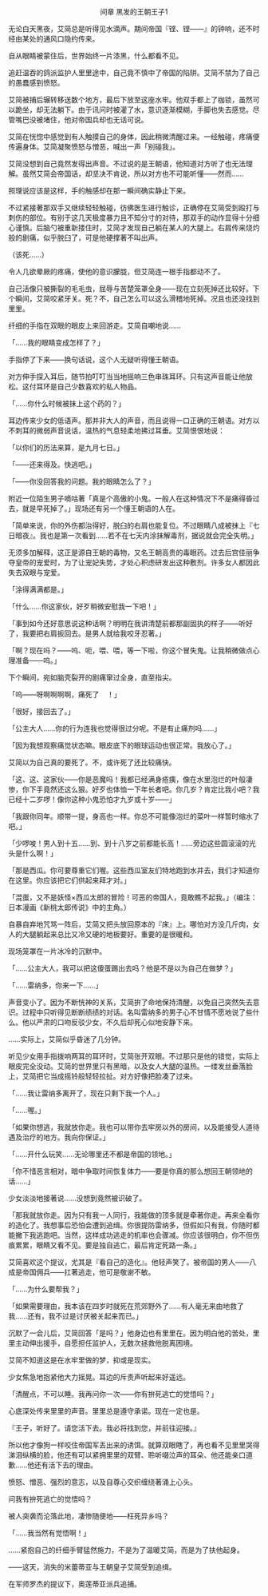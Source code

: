 <p align="center">间章 黑发的王朝王子1</p>

无论白天黑夜，艾简总是听得见水滴声。期间帝国『铿、铿——』的钟响，还不时经由某处的通风口隐约传来。

自从眼睛被蒙住后，世界始终一片漆黑，什么都看不见。

追赶温吞的鸽派监护人里里途中，自己竟不慎中了帝国的陷阱。艾简不禁为了自己的愚蠢感到愤怒。

艾简被捕后辗转移送数个地方，最后下放至这座水牢。他双手都上了枷锁，虽然可以跪坐，却无法躺下。由于讯问时被灌了水，意识逐渐模糊，手脚也失去感觉。尽管嘴巴没被堵住，他对帝国兵却也无话可说。

艾简在恍惚中感觉到有人触摸自己的身体，因此稍微清醒过来。一经触碰，疼痛便传遍身体。艾简凝聚愤怒与憎恶，喊出一声「别碰我」。

艾简没想到自己竟然发得出声音。不过说的是王朝语，他知道对方听了也无法理解。虽然艾简会帝国话，却坚决不肯说，所以对方也不可能听懂——然而……

照理说应该是这样，手的触感却在那一瞬间确实静止下来。

不过紧接著那双手又继续轻轻触碰，彷佛医生进行触诊，正确停在艾简受到殴打与刺伤的部位。有别于这几天极度暴力且不知分寸的对待，那双手的动作显得十分细心谨慎。后脑勺被重新搂住时，艾简才发现自己躺在某人的大腿上。右肩传来烧灼般的剧痛，似乎脱臼了，可是他硬撑著不叫出声。

（该死……）

令人几欲晕厥的疼痛，使他的意识朦胧，但艾简连一根手指都动不了。

自己活像只被撕裂的毛毛虫，屈辱与苦楚笼罩全身——现在立刻死掉还比较好。下个瞬间，艾简咬紧牙关。死？不，自己怎么可以这么滑稽地死掉。况且也还没找到里里。

纤细的手指在双眼的眼皮上来回游走。艾简自嘲地说……

「……我的眼睛变成怎样了？」

手指停了下来——换句话说，这个人无疑听得懂王朝语。

对方伸手探入耳后，随节拍叮叮当当地摇响三色串珠耳环。只有这声音能让他放松。这付耳环是自己少数喜欢的私人物品。

「……你什么时候被抹上这个药的？」

耳边传来少女的低语声。那并非大人的声音，而且说得一口正确的王朝语。对方以不刺耳的微弱声音说话，温热的气息轻柔地拂过耳垂。艾简恨恨地说：

「以你们的历法来算，是九月七日。」

「——还来得及。快逃吧。」

「——你没回答我的问题。我的眼睛怎么了？」

附近一位陌生男子嘀咕著「真是个高傲的小鬼。一般人在这种情况下不是痛得昏过去，就是早死掉了。」现场还有另一个懂王朝语的人在。

「简单来说，你的外伤都治得好，脱臼的右肩也能复位。不过眼睛八成被抹上『七日暗夜』。我也是第一次看到……若不在七天内涂抹解毒剂，据说就会完全失明。」

无须多加解释，这正是源自王朝的毒物，又名王朝高贵的毒眼药。过去后宫佳丽争夺皇帝的宠爱时，为了让宠妃失势，才处心积虑研发出这种敷剂。许多女人都因此失去双眼与宠爱。

「涂得满满都是。」

「什么……你这家伙，好歹稍微安慰我一下吧！」

「事到如今还好意思说这种话啊？明明在我讲清楚前都那副固执的样子——听好了，我要把右肩扳回去。是男人就给我咬牙忍著。」

「啊？现在吗？——呜、呃，喂、喂，等一下啦，你这个冒失鬼。让我稍微做点心理准备——呜。」

下个瞬间，宛如脑壳裂开的剧痛窜过全身，直至指尖。

「呜——呀啊啊啊啊，痛死了    ！」

「很好，接回去了。」

「公主大人……你的行为连我也觉得很过分呢。不是有止痛剂吗……」

「因为我想观察痛觉状态嘛。眼皮底下的眼球运动也很正常。我放心了。」

艾简以为自己真的要死了。不，或许死了还比较痛快。

「这、这、这家伙——你是恶魔吗！我都已经满身疮痍，像在水里泡烂的叶般凄惨，你下手竟然还这么狠。好歹也体恤一下年长者吧。你几岁？肯定比我小吧？我已经十二岁啰！像你这种小鬼恐怕才九岁或十岁——」

「我跟你同年。顺带一提，身高也一样。你总不可能像泡烂的菜叶一样暂时缩水了吧。」

「少啰唆！男人到十五……到、到十八岁之前都能长高！……旁边这些圆滚滚的光头是什么啊！」

「那是西瓜。你可要尊重它们喔。这些西瓜室友们特地跑到水井去，我们才知道你在这里。你应该把它们供起来拜才对。」

「混蛋，又不是妖怪×西瓜太郎的冒险！可恶的帝国人，竟敢瞧不起我。」（编注：日本漫画《新桃太郎传说》中的主角。）

自暴自弃地咒骂一阵后，艾简又把头放回原本的『床』上。哪怕对方没几斤肉，女人的大腿躺起来总比又冷又硬的地板要好。重要的是很暖和。

现场笼罩在一片冰冷的沉默中。

「……公主大人，我可以把这傻蛋踢出去吗？他是不是以为自己在做梦？」

「……雷纳多，你来一下……」

声音变小了。因为不断恍神的关系，艾简拚了命地保持清醒，以免自己突然失去意识。过程中只听得见断断绩绩的对话。名叫雷纳多的男子心不甘情不愿地说了些什么。他以严肃的口吻反驳少女，不久后却死心似地安静下来。

……实际上，艾简似乎昏迷了几分钟。

听见少女用手指拨响两耳的耳环时，艾简张开双眼。不过那只是他的错觉，实际上眼皮完全没动。艾简的世界里只有黑暗，以及女人大腿的温热。一缕发丝垂落脸上，艾简把它当成摇铃般轻轻拉扯。对方好像把脸凑了过来。

「……我让雷纳多离开了，现在只剩下我一个人。」

「……喔。」

「如果你想逃，我就放你走。我也可以带你去牢房以外的房间，以及能接受人道待遇及治疗的地方。我向你保证。」

「……开什么玩笑……无论哪里还不都是帝国的领地。」

「你不惜恶言相对，暗中争取时间恢复体力——要是你真的那么想回王朝领地的话……」

少女淡淡地接著说……没想到竟然被识破了。

「那我就放你走。因为只有我一人同行，我能做的顶多就是牵著你走。再来全看你的造化了。我想事后恐怕会遭到追缉。你很提防雷纳多，但假如只有我，你随时都能撇下我逃跑吧。当然，这样成功逃走的机率也会骤减。你应该很明白，你不但伤痕累累，眼睛又看不见。要是独自逃亡，最后肯定死路一条。」

艾简喜欢这个提议，尤其是『看自己的造化』。他轻声笑了。被帝国的男人——八成是帝国佣兵——扛著逃走，他可是敬谢不敏。

「……为什么要帮我？」

「如果需要理由，我本该在四岁时就死在荒郊野外了……有人毫无来由地救了我……还有，我不过是讨厌被关起来而已。」

沉默了一会儿后，艾简回答「是吗？」他身边也有里里在。因为明白他的苦处，里里主动伸出援手，自愿担任监护人，无数次拯救他脱离困境。

艾简不知道这是在水牢里做的梦，抑或是现实。

少女焦急地抱紧他大力摇晃。耳边的斥责声听起来好遥远。

「清醒点，不可以睡。我再问你一次——你有拚死逃亡的觉悟吗？」

心底深处传来里里的声音。里里总是遵守承诺。现在一定也是。

『王子，听好了。请您活下去。我必将找到您，并前往迎接。』

所以他才像狗一样咬住帝国军丢出来的诱饵。就算双眼瞎了，再也看不见里里哭得涕泪纵横的脸，他还有可以紧拥里里的双臂、聆听啜泣声的耳朵、他还能亲口道歉……他还有活下去的理由。

愤怒、憎恶、强烈的意志，以及自尊心交织缠绕著涌上心头。

问我有拚死逃亡的觉悟吗？

被人突袭而沦落此地，凄惨随便地——枉死异乡吗？

「……我当然有觉悟啊！」

……紧抱自己的纤细手臂猛然施力，不是为了温暖艾简，而是为了扶他起身。

——这天，消失的米蕾蒂亚与王朝皇子艾简受到追缉。

在军师罗杰的提议下，奥莲蒂亚派兵追捕。

